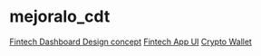 # mejoralo_cdt



[Fintech Dashboard Design concept](https://dribbble.com/shots/24236272-Fintech-Dashboard-Design-concept)
[Fintech App UI](https://dribbble.com/shots/21220306-Fintech-App-UI)
[Crypto Wallet](https://dribbble.com/shots/21190299-Crypto-Wallet-Dark-Mode)